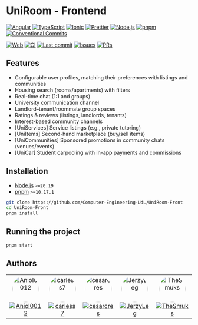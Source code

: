 # UniRoom - Frontend

[![Angular](https://img.shields.io/badge/Angular-20-red?logo=angular&logoColor=white)](https://next.angular.dev/)
[![TypeScript](https://img.shields.io/badge/TypeScript-5.2-blue?logo=typescript&logoColor=white)](https://www.typescriptlang.org/)
[![Ionic](https://img.shields.io/badge/Ionic-8.0.0-blue?logo=ionic&logoColor=white)](https://ionicframework.com/)
[![Prettier](https://img.shields.io/badge/Prettier-3.3.0-fuchsia?logo=prettier&logoColor=white)](https://prettier.io/)
[![Node.js](https://img.shields.io/badge/node-%3E=20.19.0-green?logo=node.js&logoColor=white)](https://nodejs.org/)
[![pnpm](https://img.shields.io/badge/pnpm-10.17.1-blue?logo=pnpm&logoColor=white)](https://pnpm.io/)
[![Conventional Commits](https://img.shields.io/badge/Conventional%20Commits-1.0.0-%23FE5196?logo=conventionalcommits&logoColor=white)](https://conventionalcommits.org)

[![Web](https://img.shields.io/website?url=https://computer-engineering-udl.github.io/UniRoom-Front/&label=Website&up_message=online&down_message=offline)](https://computer-engineering-udl.github.io/UniRoom-Front/)
[![CI](https://img.shields.io/github/actions/workflow/status/Computer-Engineering-UdL/UniRoom-Front/ci.yml?branch=main&label=CI)](https://github.com/Computer-Engineering-UdL/UniRoom-Front/actions/workflows/tests.yml)
[![Last commit](https://img.shields.io/github/last-commit/Computer-Engineering-UdL/UniRoom-Front?label=Last%20commit)](https://github.com/Computer-Engineering-UdL/UniRoom-Front/commits)
[![Issues](https://img.shields.io/github/issues/Computer-Engineering-UdL/UniRoom-Front?label=Issues)](https://github.com/Computer-Engineering-UdL/UniRoom-Front/issues)
[![PRs](https://img.shields.io/github/issues-pr/Computer-Engineering-UdL/UniRoom-Front?label=PRs)](https://github.com/Computer-Engineering-UdL/UniRoom-Front/pulls)

## Features

- Configurable user profiles, matching their preferences with listings and communities
- Housing search (rooms/apartments) with filters
- Real-time chat (1:1 and groups)
- University communication channel
- Landlord–tenant/roommate group spaces
- Ratings & reviews (listings, landlords, tenants)
- Interest-based community channels
- [UniServices] Service listings (e.g., private tutoring)
- [UniItems] Second-hand marketplace (buy/sell items)
- [UniCommunities] Sponsored promotions in community chats (venues/events)
- [UniCar] Student carpooling with in-app payments and commissions

## Installation

- [Node.js](https://nodejs.org) `>=20.19`
- [pnpm](https://pnpm.io) `>=10.17.1`

```bash
git clone https://github.com/Computer-Engineering-UdL/UniRoom-Front
cd UniRoom-Front
pnpm install
```

## Running the project

```bash
pnpm start
```

## Authors

<table>
  <tr>
    <td align="center">
      <a href="https://github.com/Aniol0012">
        <img src="https://github.com/Aniol0012.png" width="72" height="72" style="border-radius:50%;" alt="Aniol0012"><br/>
        <img src="https://img.shields.io/badge/Aniol0012-Contributor-181717?style=for-the-badge&logo=github&logoColor=white" alt="Aniol0012">
      </a>
    </td>
    <td align="center">
      <a href="https://github.com/carless7">
        <img src="https://github.com/carless7.png" width="72" height="72" style="border-radius:50%;" alt="carless7"><br/>
        <img src="https://img.shields.io/badge/carless7-Contributor-181717?style=for-the-badge&logo=github&logoColor=white" alt="carless7">
      </a>
    </td>
    <td align="center">
      <a href="https://github.com/cesarcres">
        <img src="https://github.com/cesarcres.png" width="72" height="72" style="border-radius:50%;" alt="cesarcres"><br/>
        <img src="https://img.shields.io/badge/cesarcres-Contributor-181717?style=for-the-badge&logo=github&logoColor=white" alt="cesarcres">
      </a>
    </td>
    <td align="center">
      <a href="https://github.com/JerzyLeg">
        <img src="https://github.com/JerzyLeg.png" width="72" height="72" style="border-radius:50%;" alt="JerzyLeg"><br/>
        <img src="https://img.shields.io/badge/JerzyLeg-Contributor-181717?style=for-the-badge&logo=github&logoColor=white" alt="JerzyLeg">
      </a>
    </td>
    <td align="center">
      <a href="https://github.com/TheSmuks">
        <img src="https://github.com/TheSmuks.png" width="72" height="72" style="border-radius:50%;" alt="TheSmuks"><br/>
        <img src="https://img.shields.io/badge/TheSmuks-Contributor-181717?style=for-the-badge&logo=github&logoColor=white" alt="TheSmuks">
      </a>
    </td>
  </tr>
</table>
